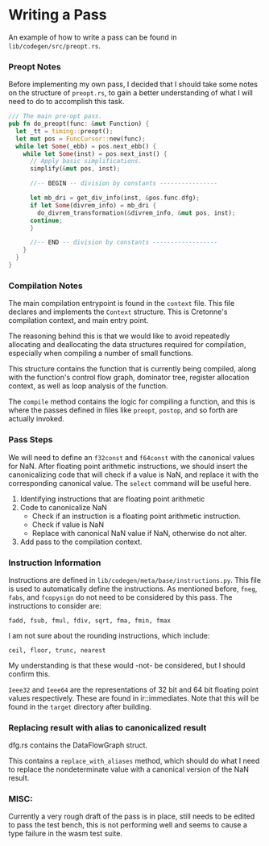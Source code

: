# Writing a Pass

An example of how to write a pass can be found in `lib/codegen/src/preopt.rs`.

### Preopt Notes

Before implementing my own pass, I decided that I should take some notes on
the structure of `preopt.rs`, to gain a better understanding of what I will
need to do to accomplish this task.

```rust
/// The main pre-opt pass.
pub fn do_preopt(func: &mut Function) {
  let _tt = timing::preopt();
  let mut pos = FuncCursor::new(func);
  while let Some(_ebb) = pos.next_ebb() {
    while let Some(inst) = pos.next_inst() {
      // Apply basic simplifications.
      simplify(&mut pos, inst);

      //-- BEGIN -- division by constants ----------------

      let mb_dri = get_div_info(inst, &pos.func.dfg);
      if let Some(divrem_info) = mb_dri {
        do_divrem_transformation(&divrem_info, &mut pos, inst);
      continue;
      }

      //-- END -- division by constants ------------------
    }
  }
}
```

### Compilation Notes

The main compilation entrypoint is found in the `context` file. This file
declares and implements the `Context` structure. This is Cretonne's
compilation context, and main entry point.

The reasoning behind this is that we would like to avoid repeatedly allocating
and deallocating the data structures required for compilation, especially when
compiling a number of small functions.

This structure contains the function that is currently being compiled, along
with the function's control flow graph, dominator tree, register allocation
context, as well as loop analysis of the function.

The `compile` method contains the logic for compiling a function, and this is
where the passes defined in files like `preopt`, `postop`, and so forth are
actually invoked.

### Pass Steps

We will need to define an `f32const` and `f64const` with the canonical values
for NaN. After floating point arithmetic instructions, we should insert the
canonicalizing code that will check if a value is NaN, and replace it with
the corresponding canonical value. The `select` command will be useful here.

1.  Identifying instructions that are floating point arithmetic
2.  Code to canonicalize NaN
      *  Check if an instruction is a floating point arithmetic instruction.
      *  Check if value is NaN
      *  Replace with canonical NaN value if NaN, otherwise do not alter.
3.  Add pass to the compilation context.


### Instruction Information

Instructions are defined in `lib/codegen/meta/base/instructions.py`. This file
is used to automatically define the instructions. As mentioned before, `fneg`,
`fabs`, and `fcopysign` do not need to be considered by this pass. The
instructions to consider are:

`fadd, fsub, fmul, fdiv, sqrt, fma, fmin, fmax`

I am not sure about the rounding instructions, which include:

`ceil, floor, trunc, nearest`

My understanding is that these would -not- be considered, but I should confirm
this.

`Ieee32` and `Ieee64` are the representations of 32 bit and 64 bit floating
point values respectively. These are found in ir::immediates. Note that this
will be found in the `target` directory after building.

### Replacing result with alias to canonicalized result

dfg.rs contains the DataFlowGraph struct.

This contains a `replace_with_aliases` method, which should do what I need to
replace the nondeterminate value with a canonical version of the NaN result.

### MISC:

Currently a very rough draft of the pass is in place, still needs to be edited
to pass the test bench, this is not performing well and seems to cause a
type failure in the wasm test suite.

